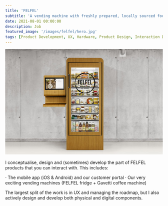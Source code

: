 ```yaml
---
title: 'FELFEL'
subtitle: 'A vending machine with freshly prepared, locally sourced food'
date: 2021-08-01 00:00:00
description: Job
featured_image: '/images/felfel/hero.jpg'
tags: [Product Development, UX, Hardware, Product Design, Interaction Design, Frontend ]
---
```


![](/images/felfel/1.jpg)

I conceptualise, design and (sometimes) develop the part of FELFEL products that you can interact with. This includes:

· The mobile app (iOS & Android) and our customer portal
· Our very exciting vending machines (FELFEL fridge + Gavetti coffee machine)

The largest split of the work is in UX and managing the roadmap, but I also actively design and develop both physical and digital components.